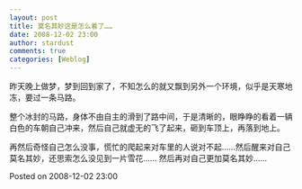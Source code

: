 ```yaml
---
layout: post
title: 莫名其妙这是怎么着了……
date: 2008-12-02 23:00
author: stardust
comments: true
categories: [Weblog]
---
```

昨天晚上做梦，梦到回到家了，不知怎么的就又飘到另外一个环境，似乎是天寒地冻，要过一条马路。

整个冰封的马路，身体不由自主的滑到了路中间，于是清晰的，眼睁睁的看着一辆白色的车朝自己冲来，然后自己就虚无的飞了起来，砸到车顶上，再落到地上。

再然后奇怪自己怎么没事，慌忙的爬起来对车里的人说对不起……然后醒来对自己莫名其妙，还思索怎么没见到一片雪花…… 然后再对自己更加莫名其妙……

Posted on 2008-12-02 23:00
